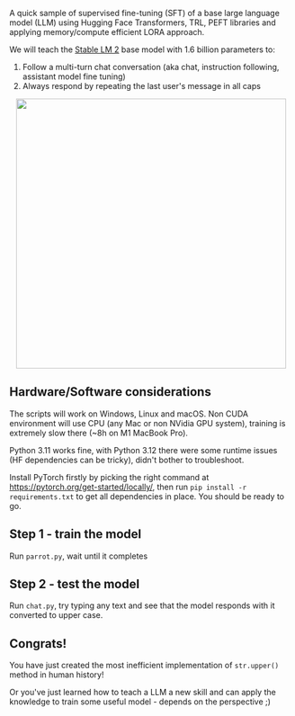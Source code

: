 A quick sample of supervised fine-tuning (SFT) of a base large language model (LLM) using Hugging Face Transformers, TRL, PEFT libraries and applying memory/compute efficient LORA approach. 

We will teach the [Stable LM 2](https://huggingface.co/stabilityai/stablelm-2-1_6b) base model with 1.6 billion parameters to:
1. Follow a multi-turn chat conversation (aka chat, instruction following, assistant model fine tuning)
2. Always respond by repeating the last user's message in all caps
<p align="center">
  <img src="https://github.com/maxim-saplin/parrot_sft/assets/7947027/b4eca263-c4fb-49f7-beb0-ce74f6f0b3e1" width="480">
</p>

## Hardware/Software considerations

The scripts will work on Windows, Linux and macOS. Non CUDA environment will use CPU (any Mac or non NVidia GPU system), training is extremely slow there (~8h on M1 MacBook Pro).

Python 3.11 works fine, with Python 3.12 there were some runtime issues (HF dependencies can be tricky), didn't bother to troubleshoot.

Install PyTorch firstly by picking the right command at https://pytorch.org/get-started/locally/, then run `pip install -r requirements.txt` to get all dependencies in place. You should be ready to go.

## Step 1 - train the model

Run `parrot.py`, wait until it completes

## Step 2 - test the model

Run `chat.py`, try typing any text and see that the model responds with it converted to upper case.

## Congrats! 

You have just created the most inefficient implementation of `str.upper()` method in human history! 

Or you've just learned how to teach a LLM a new skill and can apply the knowledge to train some useful model - depends on the perspective ;)
